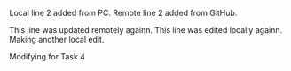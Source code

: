 
Local line 2 added from PC.
Remote line 2 added from GitHub.

This line was updated remotely againn.
This line was edited locally againn.
Making another local edit.

Modifying for Task 4

